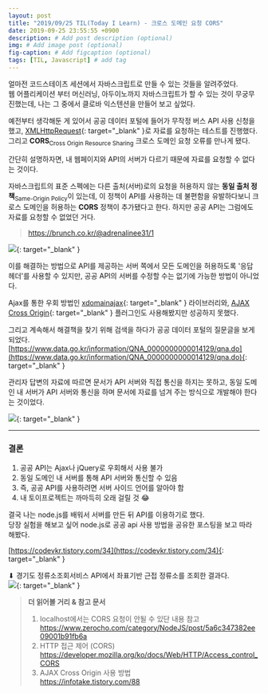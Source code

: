 ```yaml
---
layout: post
title: "2019/09/25 TIL(Today I Learn) - 크로스 도메인 요청 CORS"
date: 2019-09-25 23:55:55 +0900
description: # Add post description (optional)
img: # Add image post (optional)
fig-caption: # Add figcaption (optional)
tags: [TIL, Javascript] # add tag
---
```


얼마전 코드스테이츠 세션에서 자바스크립트로 만들 수 있는 것들을 알려주었다.  
웹 어플리케이션 부터 머신러닝, 아두이노까지 자바스크립트가 할 수 있는 것이 무궁무진했는데, 나는 그 중에서 클로바 익스텐션을 만들어 보고 싶었다.  

예전부터 생각해둔 게 있어서 공공 데이터 포털에 들어가 무작정 버스 API 사용 신청을 했고, [XMLHttpRequest](https://developer.mozilla.org/ko/docs/Web/API/XMLHttpRequest){: target="_blank" }로 자료를 요청하는 테스트를 진행했다.
그리고 **CORS**<sub>Cross Origin Resource Sharing</sub> 크로스 도메인 요청 오류를 만나게 됐다.

간단히 설명하자면, 내 웹페이지와 API의 서버가 다르기 때문에 자료를 요청할 수 없다는 것이다.

자바스크립트의 표준 스펙에는 다른 출처(서버)로의 요청을 허용하지 않는 **동일 출처 정책**<sub>Same-Origin Policy</sub>이 있는데, 이 정책이 API를 사용하는 데 불편함을 유발하다보니 크로스 도메인을 허용하는 **CORS** 정책이 추가됐다고 한다. 하지만 공공 API는 그럼에도 자료를 요청할 수 없었던 거다.
> https://brunch.co.kr/@adrenalinee31/1

[<img src="{{site.baseurl}}/assets/post_img/2019-09-25-1.png">]({{site.baseurl}}/assets/post_img/2019-09-25-1.png){: target="_blank" }

이를 해결하는 방법으로 API를 제공하는 서버 쪽에서 모든 도메인을 허용하도록 '응답 헤더'를 사용할 수 있지만, 공공 API의 서버를 수정할 수는 없기에 가능한 방법이 아니었다.

Ajax를 통한 우회 방법인 [xdomainajax](https://j11y.io/javascript/cross-domain-requests-with-jquery/){: target="_blank" } 라이브러리와, [AJAX Cross Origin](https://www.isgoodstuff.com/2012/07/22/cross-domain-xml-using-jquery/){: target="_blank" } 플러그인도 사용해봤지만 성공하지 못했다.

그리고 계속해서 해결책을 찾기 위해 검색을 하다가 공공 데이터 포털의 질문글을 보게되었다.
[https://www.data.go.kr/information/QNA_0000000000014129/qna.do](https://www.data.go.kr/information/QNA_0000000000014129/qna.do){: target="_blank" }

관리자 답변의 자료에 따르면 문서가 API 서버와 직접 통신을 하지는 못하고, 동일 도메인 내 서버가 API 서버와 통신을 하며 문서에 자료를 넘겨 주는 방식으로 개발해야 한다는 것이었다.

[<img src="{{site.baseurl}}/assets/post_img/2019-09-25-2.png">]({{site.baseurl}}/assets/post_img/2019-09-25-2.png){: target="_blank" }

___
### 결론
1. 공공 API는 Ajax나 jQuery로 우회해서 사용 불가
2. 동일 도메인 내 서버를 통해 API 서버와 통신할 수 있음
3. 즉, 공공 API를 사용하려면 서버 사이드 언어를 알아야 함
4. 내 토이프로젝트는 까마득히 오래 걸릴 것 😂

결국 나는 node.js를 배워서 서버를 만든 뒤 API를 이용하기로 했다.  
당장 실험을 해보고 싶어 node.js로 공공 api 사용 방법을 공유한 포스팅을 보고 따라 해봤다.

[https://codevkr.tistory.com/34](https://codevkr.tistory.com/34){: target="_blank" }

⬇︎ 경기도 정류소조회서비스 API에서 좌표기반 근접 정류소를 조회한 결과다.  
[<img src="{{site.baseurl}}/assets/post_img/2019-09-25-3.png">]({{site.baseurl}}/assets/post_img/2019-09-25-3.png){: target="_blank" }

> **더 읽어볼 거리 & 참고 문서**
> 1. localhost에서는 CORS 요청이 안될 수 있단 내용 참고  
https://www.zerocho.com/category/NodeJS/post/5a6c347382ee09001b91fb6a
> 2. HTTP 접근 제어 (CORS)  
https://developer.mozilla.org/ko/docs/Web/HTTP/Access_control_CORS
> 3. AJAX Cross Origin 사용 방법  
https://infotake.tistory.com/88